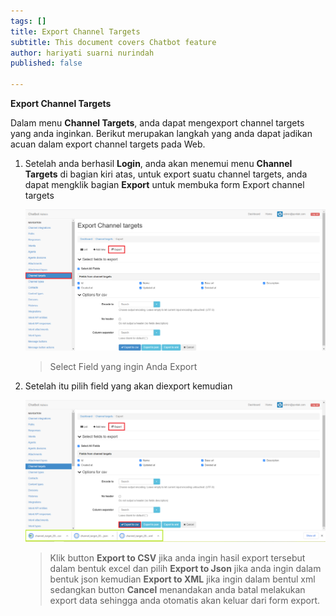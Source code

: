 ```yaml
---
tags: []
title: Export Channel Targets
subtitle: This document covers Chatbot feature
author: hariyati suarni nurindah
published: false

---
```

**Export Channel Targets**

Dalam menu **Channel Targets**, anda dapat mengexport channel targets yang anda inginkan. Berikut merupakan langkah yang anda dapat jadikan acuan dalam export channel targets pada Web.

1. Setelah anda berhasil **Login**, anda akan menemui menu **Channel Targets** di bagian kiri atas, untuk export suatu channel targets, anda dapat mengklik bagian **Export** untuk membuka form Export channel targets

   ![](/uploads/channeltypesupdate6.PNG)

   > Select Field yang ingin Anda Export
2. Setelah itu pilih field yang akan diexport kemudian

   ![](/uploads/channeltypesupdate7.PNG)

   > Klik button **Export to CSV** jika anda ingin hasil export tersebut dalam bentuk excel dan pilih **Export to Json** jika anda ingin dalam bentuk json kemudian **Export to XML** jika ingin dalam bentul xml sedangkan button **Cancel** menandakan anda batal melakukan export data sehingga anda otomatis akan keluar dari form export.